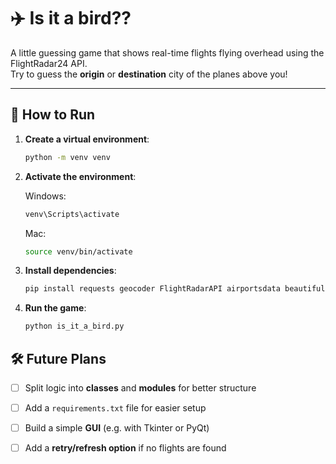# ✈️ Is it a bird??

A little guessing game that shows real-time flights flying overhead using the FlightRadar24 API.  
Try to guess the **origin** or **destination** city of the planes above you!

---

## 🚀 How to Run

1. **Create a virtual environment**:
   ```bash
   python -m venv venv
   ```
2. **Activate the environment**:

    Windows:
   ```bash
   venv\Scripts\activate
   ```
    Mac:
   ```bash
   source venv/bin/activate
   ```
3. **Install dependencies**:
   ```bash
   pip install requests geocoder FlightRadarAPI airportsdata beautifulsoup4
   ```
4. **Run the game**:
   ```bash
   python is_it_a_bird.py
   ```

## 🛠️ Future Plans

- [ ] Split logic into **classes** and **modules** for better structure
- [ ] Add a `requirements.txt` file for easier setup
- [ ] Build a simple **GUI** (e.g. with Tkinter or PyQt)
- [ ] Add a **retry/refresh option** if no flights are found



